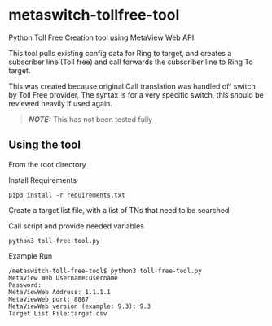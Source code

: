 # metaswitch-tollfree-tool
Python Toll Free Creation tool using MetaView Web API.

This tool pulls existing config data for Ring to target, and creates a subscriber line (Toll free) and call forwards the subscriber line to Ring To target.

This was created because original Call translation was handled off switch by Toll Free provider, The syntax is for a very specific switch, this should be reviewed heavily if used again.

> **_NOTE:_** This has not been tested fully

## Using the tool
From the root directory

Install Requirements

```
pip3 install -r requirements.txt
```
Create a target list file, with a list of TNs that need to be searched

Call script and provide needed variables
```
python3 toll-free-tool.py
```


Example Run
```
/metaswitch-toll-free-tool$ python3 toll-free-tool.py
MetaView Web Username:username
Password: 
MetaViewWeb Address: 1.1.1.1
MetaViewWeb port: 8087
MetaViewWeb version (example: 9.3): 9.3
Target List File:target.csv

```
